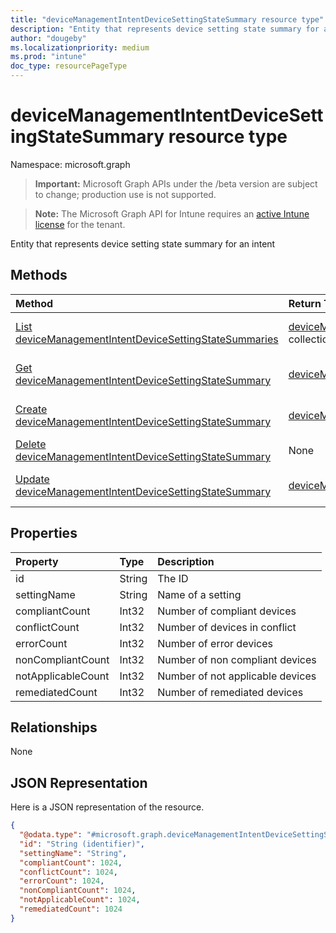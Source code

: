 ```yaml
---
title: "deviceManagementIntentDeviceSettingStateSummary resource type"
description: "Entity that represents device setting state summary for an intent"
author: "dougeby"
ms.localizationpriority: medium
ms.prod: "intune"
doc_type: resourcePageType
---
```


# deviceManagementIntentDeviceSettingStateSummary resource type

Namespace: microsoft.graph

> **Important:** Microsoft Graph APIs under the /beta version are subject to change; production use is not supported.

> **Note:** The Microsoft Graph API for Intune requires an [active Intune license](https://go.microsoft.com/fwlink/?linkid=839381) for the tenant.

Entity that represents device setting state summary for an intent

## Methods
|Method|Return Type|Description|
|:---|:---|:---|
|[List deviceManagementIntentDeviceSettingStateSummaries](../api/intune-deviceintent-devicemanagementintentdevicesettingstatesummary-list.md)|[deviceManagementIntentDeviceSettingStateSummary](../resources/intune-deviceintent-devicemanagementintentdevicesettingstatesummary.md) collection|List properties and relationships of the [deviceManagementIntentDeviceSettingStateSummary](../resources/intune-deviceintent-devicemanagementintentdevicesettingstatesummary.md) objects.|
|[Get deviceManagementIntentDeviceSettingStateSummary](../api/intune-deviceintent-devicemanagementintentdevicesettingstatesummary-get.md)|[deviceManagementIntentDeviceSettingStateSummary](../resources/intune-deviceintent-devicemanagementintentdevicesettingstatesummary.md)|Read properties and relationships of the [deviceManagementIntentDeviceSettingStateSummary](../resources/intune-deviceintent-devicemanagementintentdevicesettingstatesummary.md) object.|
|[Create deviceManagementIntentDeviceSettingStateSummary](../api/intune-deviceintent-devicemanagementintentdevicesettingstatesummary-create.md)|[deviceManagementIntentDeviceSettingStateSummary](../resources/intune-deviceintent-devicemanagementintentdevicesettingstatesummary.md)|Create a new [deviceManagementIntentDeviceSettingStateSummary](../resources/intune-deviceintent-devicemanagementintentdevicesettingstatesummary.md) object.|
|[Delete deviceManagementIntentDeviceSettingStateSummary](../api/intune-deviceintent-devicemanagementintentdevicesettingstatesummary-delete.md)|None|Deletes a [deviceManagementIntentDeviceSettingStateSummary](../resources/intune-deviceintent-devicemanagementintentdevicesettingstatesummary.md).|
|[Update deviceManagementIntentDeviceSettingStateSummary](../api/intune-deviceintent-devicemanagementintentdevicesettingstatesummary-update.md)|[deviceManagementIntentDeviceSettingStateSummary](../resources/intune-deviceintent-devicemanagementintentdevicesettingstatesummary.md)|Update the properties of a [deviceManagementIntentDeviceSettingStateSummary](../resources/intune-deviceintent-devicemanagementintentdevicesettingstatesummary.md) object.|

## Properties
|Property|Type|Description|
|:---|:---|:---|
|id|String|The ID|
|settingName|String|Name of a setting|
|compliantCount|Int32|Number of compliant devices|
|conflictCount|Int32|Number of devices in conflict|
|errorCount|Int32|Number of error devices|
|nonCompliantCount|Int32|Number of non compliant devices|
|notApplicableCount|Int32|Number of not applicable devices|
|remediatedCount|Int32|Number of remediated devices|

## Relationships
None

## JSON Representation
Here is a JSON representation of the resource.
<!-- {
  "blockType": "resource",
  "keyProperty": "id",
  "@odata.type": "microsoft.graph.deviceManagementIntentDeviceSettingStateSummary"
}
-->
``` json
{
  "@odata.type": "#microsoft.graph.deviceManagementIntentDeviceSettingStateSummary",
  "id": "String (identifier)",
  "settingName": "String",
  "compliantCount": 1024,
  "conflictCount": 1024,
  "errorCount": 1024,
  "nonCompliantCount": 1024,
  "notApplicableCount": 1024,
  "remediatedCount": 1024
}
```



